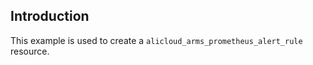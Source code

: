 ## Introduction

This example is used to create a `alicloud_arms_prometheus_alert_rule` resource.

<!-- BEGIN_TF_DOCS -->

<!-- END_TF_DOCS -->
